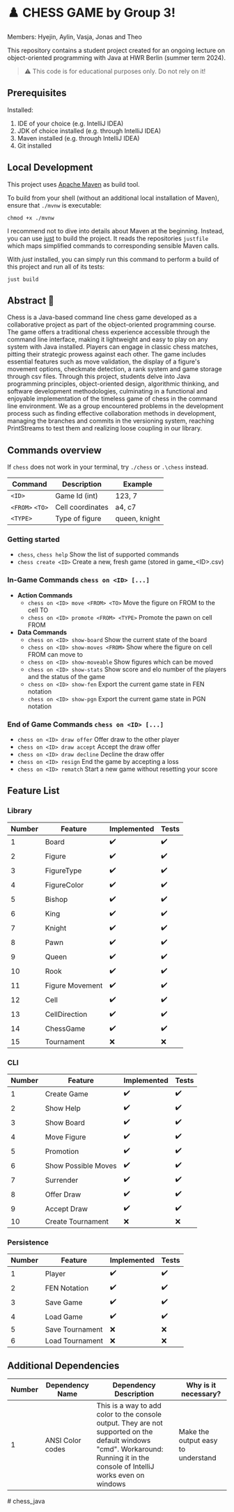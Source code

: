 # ♟️ CHESS GAME by Group 3!

Members: Hyejin, Aylin, Vasja, Jonas and Theo

This repository contains a student project created for an ongoing lecture on object-oriented programming
with Java at HWR Berlin (summer term 2024).

> :warning: This code is for educational purposes only. Do not rely on it!

## Prerequisites

Installed:

1. IDE of your choice (e.g. IntelliJ IDEA)
2. JDK of choice installed (e.g. through IntelliJ IDEA)
3. Maven installed (e.g. through IntelliJ IDEA)
4. Git installed

## Local Development

This project uses [Apache Maven](https://maven.apache.org/) as build tool.

To build from your shell (without an additional local installation of Maven), ensure that `./mvnw`
is executable:

```
chmod +x ./mvnw
```

I recommend not to dive into details about Maven at the beginning.
Instead, you can use [just][just] to build the project.
It reads the repositories `justfile` which maps simplified commands to corresponding sensible Maven
calls.

With _just_ installed, you can simply run this command to perform a build of this project and run
all of its tests:

```
just build
```

## Abstract 📖

Chess is a Java-based command line chess game developed as a collaborative project as part of the object-oriented
programming course. The game offers a traditional chess experience accessible through the command line interface,
making it lightweight and easy to play on any system with Java installed. Players can engage in classic chess matches,
pitting their strategic prowess against each other. The game includes essential features such as move validation, the
display of a figure's movement options, checkmate detection, a rank system and game storage through csv files. Through
this project, students delve into Java programming principles, object-oriented design, algorithmic thinking, and
software development methodologies, culminating in a functional and enjoyable implementation of the timeless game of
chess in the command line environment. We as a group encountered problems in the development process such as finding
effective collaboration methods in development, managing the branches and commits in the versioning system,
reaching PrintStreams to test them and realizing loose coupling in our library.

## Commands overview

If `chess` does not work in your terminal, try `./chess` or `.\chess` instead.

| Command         | Description      | Example       |
|-----------------|------------------|---------------|
| `<ID>`          | Game Id (int)    | 123, 7        |
| `<FROM>` `<TO>` | Cell coordinates | a4, c7        |
| `<TYPE>`        | Type of figure   | queen, knight |

### Getting started

- `chess`, `chess help` Show the list of supported commands
- `chess create <ID>` Create a new, fresh game (stored in game_\<ID>.csv)

### In-Game Commands `chess on <ID> [...]`

- **Action Commands**
    - `chess on <ID> move <FROM> <TO>` Move the figure on FROM to the cell TO
    - `chess on <ID> promote <FROM> <TYPE>` Promote the pawn on cell FROM
- **Data Commands**
    - `chess on <ID> show-board` Show the current state of the board
    - `chess on <ID> show-moves <FROM>` Show where the figure on cell FROM can move to
    - `chess on <ID> show-moveable` Show figures which can be moved
    - `chess on <ID> show-stats` Show score and elo number of the players and the status of the game
    - `chess on <ID> show-fen` Export the current game state in FEN notation
    - `chess on <ID> show-pgn` Export the current game state in PGN notation

### End of Game Commands `chess on <ID> [...]`

- `chess on <ID> draw offer` Offer draw to the other player
- `chess on <ID> draw accept` Accept the draw offer
- `chess on <ID> draw decline` Decline the draw offer
- `chess on <ID> resign` End the game by accepting a loss
- `chess on <ID> rematch` Start a new game without resetting your score

## Feature List

### Library

| Number | Feature         | Implemented        | Tests              |
|--------|-----------------|--------------------|--------------------|
| 1      | Board           | :heavy_check_mark: | :heavy_check_mark: |
| 2      | Figure          | :heavy_check_mark: | :heavy_check_mark: |
| 3      | FigureType      | :heavy_check_mark: | :heavy_check_mark: |
| 4      | FigureColor     | :heavy_check_mark: | :heavy_check_mark: |
| 5      | Bishop          | :heavy_check_mark: | :heavy_check_mark: |
| 6      | King            | :heavy_check_mark: | :heavy_check_mark: |
| 7      | Knight          | :heavy_check_mark: | :heavy_check_mark: |
| 8      | Pawn            | :heavy_check_mark: | :heavy_check_mark: |
| 9      | Queen           | :heavy_check_mark: | :heavy_check_mark: |
| 10     | Rook            | :heavy_check_mark: | :heavy_check_mark: |
| 11     | Figure Movement | :heavy_check_mark: | :heavy_check_mark: |
| 12     | Cell            | :heavy_check_mark: | :heavy_check_mark: |
| 13     | CellDirection   | :heavy_check_mark: | :heavy_check_mark: |
| 14     | ChessGame       | :heavy_check_mark: | :heavy_check_mark: |
| 15     | Tournament      | :x:                | :x:                |

### CLI

| Number | Feature             | Implemented        | Tests              |
|--------|---------------------|--------------------|--------------------|
| 1      | Create Game         | :heavy_check_mark: | :heavy_check_mark: |
| 2      | Show Help           | :heavy_check_mark: | :heavy_check_mark: |
| 3      | Show Board          | :heavy_check_mark: | :heavy_check_mark: |
| 4      | Move Figure         | :heavy_check_mark: | :heavy_check_mark: |
| 5      | Promotion           | :heavy_check_mark: | :heavy_check_mark: |
| 6      | Show Possible Moves | :heavy_check_mark: | :heavy_check_mark: |
| 7      | Surrender           | :heavy_check_mark: | :heavy_check_mark: |
| 8      | Offer Draw          | :heavy_check_mark: | :heavy_check_mark: |
| 9      | Accept Draw         | :heavy_check_mark: | :heavy_check_mark: |
| 10     | Create Tournament   | :x:                | :x:                |

### Persistence

| Number | Feature         | Implemented        | Tests              |
|--------|-----------------|--------------------|--------------------|
| 1      | Player          | :heavy_check_mark: | :heavy_check_mark: |
| 2      | FEN Notation    | :heavy_check_mark: | :heavy_check_mark: |
| 3      | Save Game       | :heavy_check_mark: | :heavy_check_mark: |
| 4      | Load Game       | :heavy_check_mark: | :heavy_check_mark: |
| 5      | Save Tournament | :x:                | :x:                |
| 6      | Load Tournament | :x:                | :x:                |

## Additional Dependencies

| Number | Dependency Name  | Dependency Description                                                                                                                                                         | Why is it necessary?               |
|--------|------------------|--------------------------------------------------------------------------------------------------------------------------------------------------------------------------------|------------------------------------|
| 1      | ANSI Color codes | This is a way to add color to the console output. They are not supported on the default windows "cmd". Workaround: Running it in the console of IntelliJ works even on windows | Make the output easy to understand |

[maven]: https://maven.apache.org/

[just]: https://github.com/casey/just
#   c h e s s _ j a v a  
 